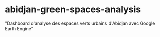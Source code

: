 # abidjan-green-spaces-analysis
"Dashboard d'analyse des espaces verts urbains d'Abidjan avec Google Earth Engine"
